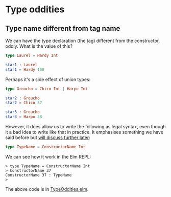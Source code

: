 # Type oddities

## Type name different from tag name

We can have the type declaration (the tag)
different from the constructor, oddly.
What is the value of this?

```elm
type Laurel = Hardy Int

star1 : Laurel
star1 = Hardy 100
```

Perhaps it's a side effect of union types:

```elm
type Groucho = Chico Int | Harpo Int

star2 : Groucho
star2 = Chico 37

star3 : Groucho
star3 = Harpo 38
```

However, it does allow us to write the following as legal syntax,
even though it a bad idea to write like that in practice.
It emphasises something we have said before but [will discuss
further later](https://github.com/niksilver/elm-explained/blob/master/functions/DefiningFunctions.md#simple-type-tags-constructors-are-functions-too):

```elm
type TypeName = ConstructorName Int
```

We can see how it work in the Elm REPL:

```
> type TypeName = ConstructorName Int
> ConstructorName 37
ConstructorName 37 : TypeName
>
```

The above code is in [TypeOddities.elm](TypeOddities.elm).
